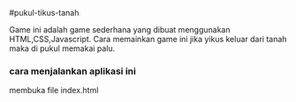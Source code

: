 #pukul-tikus-tanah

Game ini adalah game sederhana yang dibuat menggunakan HTML,CSS,Javascript. Cara memainkan game ini jika yikus keluar dari tanah maka di pukul memakai palu.

### cara menjalankan aplikasi ini
membuka file index.html
